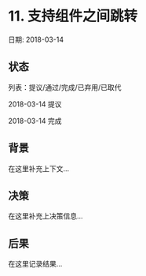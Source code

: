 # 11. 支持组件之间跳转

日期: 2018-03-14

## 状态

列表：提议/通过/完成/已弃用/已取代

2018-03-14 提议

2018-03-14 完成

## 背景

在这里补充上下文...

## 决策

在这里补充上决策信息...

## 后果

在这里记录结果...

